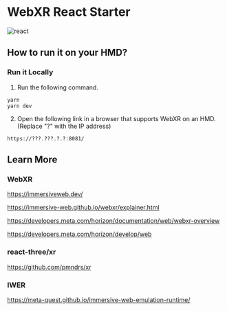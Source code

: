 # WebXR React Starter
![react](https://github.com/user-attachments/assets/63105dd8-8463-47ac-94de-a47307525884)

## How to run it on your HMD?
### Run it Locally  
1. Run the following command.

```
yarn
yarn dev
```

2.  Open the following link in a browser that supports WebXR on an HMD.(Replace "?" with the IP address)

`https://???.???.?.?:8081/`

## Learn More
### WebXR

https://immersiveweb.dev/

https://immersive-web.github.io/webxr/explainer.html

https://developers.meta.com/horizon/documentation/web/webxr-overview

https://developers.meta.com/horizon/develop/web

### react-three/xr

https://github.com/pmndrs/xr

### IWER

https://meta-quest.github.io/immersive-web-emulation-runtime/
